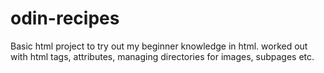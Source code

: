 # odin-recipes

Basic html project to try out my beginner knowledge in html.
worked out with html tags, attributes, managing directories for images, subpages etc.
